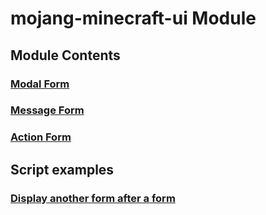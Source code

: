 # mojang-minecraft-ui Module

## Module Contents

### [Modal Form](./ModalForm.js)

### [Message Form](./MessageForm.js)

### [Action Form](./ActionForm.js)

## Script examples

### [Display another form after a form](./form-after-form.md)